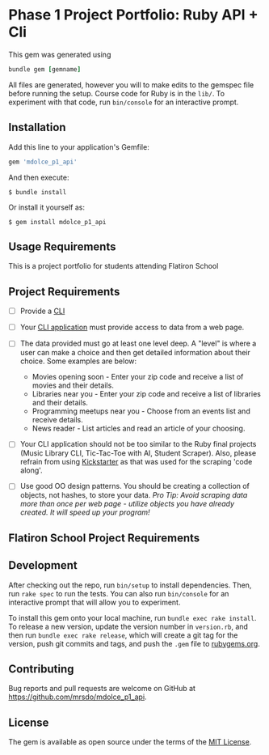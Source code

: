 # Phase 1 Project Portfolio: Ruby API + Cli

This gem was generated using
```ruby
bundle gem [gemname]
```

All files are generated, however you will to make edits to the gemspec file before running the setup. 
Course code for  Ruby is in the `lib/`. 
To experiment with that code, run `bin/console` for an interactive prompt.


## Installation

Add this line to your application's Gemfile:

```ruby
gem 'mdolce_p1_api'
```

And then execute:

    $ bundle install

Or install it yourself as:

    $ gem install mdolce_p1_api

## Usage Requirements

This is a project portfolio for students attending Flatiron School

## Project Requirements

-[ ] Provide a [CLI](https://github.com/learn-co-curriculum/cli-interfaces-readme#program-loop)
 
-[ ] Your [CLI application](https://github.com/learn-co-curriculum/ruby-cli-applications-readme) must provide access to data from a web page.
 
-[ ] The data provided must go at least one level deep. A "level" is where a user can make a choice and then get detailed information about their choice. Some examples are below:
    - Movies opening soon - Enter your zip code and receive a list of movies and their details.
    - Libraries near you -  Enter your zip code and receive a list of libraries and their details.
    - Programming meetups near you - Choose from an events list and receive details.
    - News reader - List articles and read an article of your choosing.
    
-[ ] Your CLI application should not be too similar to the Ruby final projects (Music Library CLI, Tic-Tac-Toe with AI, Student Scraper). Also, please refrain from using [Kickstarter](https://github.com/learn-co-curriculum/scraping-kickstarter) as that was used for the scraping 'code along'.
 
-[ ] Use good OO design patterns. You should be creating a collection of objects, not hashes, to store your data. *Pro Tip: Avoid scraping data more than once per web page - utilize objects you have already created. It will speed up your program!*

## [<a id="requirements">Flatiron School Project Requirements</a>](REQUIREMENTS.md)


## Development

After checking out the repo, run `bin/setup` to install dependencies. Then, run `rake spec` to run the tests. You can also run `bin/console` for an interactive prompt that will allow you to experiment.

To install this gem onto your local machine, run `bundle exec rake install`. To release a new version, update the version number in `version.rb`, and then run `bundle exec rake release`, which will create a git tag for the version, push git commits and tags, and push the `.gem` file to [rubygems.org](https://rubygems.org).

## Contributing

Bug reports and pull requests are welcome on GitHub at https://github.com/mrsdo/mdolce_p1_api.


## License

The gem is available as open source under the terms of the [MIT License](https://opensource.org/licenses/MIT).
